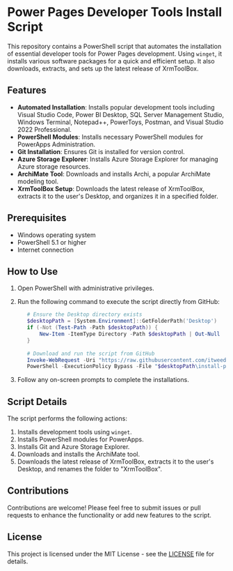# Power Pages Developer Tools Install Script

This repository contains a PowerShell script that automates the installation of essential developer tools for Power Pages development. Using `winget`, it installs various software packages for a quick and efficient setup. It also downloads, extracts, and sets up the latest release of XrmToolBox.

## Features

- **Automated Installation**: Installs popular development tools including Visual Studio Code, Power BI Desktop, SQL Server Management Studio, Windows Terminal, Notepad++, PowerToys, Postman, and Visual Studio 2022 Professional.
- **PowerShell Modules**: Installs necessary PowerShell modules for PowerApps Administration.
- **Git Installation**: Ensures Git is installed for version control.
- **Azure Storage Explorer**: Installs Azure Storage Explorer for managing Azure storage resources.
- **ArchiMate Tool**: Downloads and installs Archi, a popular ArchiMate modeling tool.
- **XrmToolBox Setup**: Downloads the latest release of XrmToolBox, extracts it to the user's Desktop, and organizes it in a specified folder.

## Prerequisites

- Windows operating system
- PowerShell 5.1 or higher
- Internet connection

## How to Use

1. Open PowerShell with administrative privileges.
2. Run the following command to execute the script directly from GitHub:

   ```powershell
      # Ensure the Desktop directory exists
      $desktopPath = [System.Environment]::GetFolderPath('Desktop')
      if (-Not (Test-Path -Path $desktopPath)) {
          New-Item -ItemType Directory -Path $desktopPath | Out-Null
      }
      
      # Download and run the script from GitHub
      Invoke-WebRequest -Uri "https://raw.githubusercontent.com/itweedie/Power-Pages-Developer-Tools-Install-Script/main/install-power-platform-dev-tools.ps1" -OutFile "$desktopPath\install-power-platform-dev-tools.ps1"
      PowerShell -ExecutionPolicy Bypass -File "$desktopPath\install-power-platform-dev-tools.ps1"
   ```

3. Follow any on-screen prompts to complete the installations.

## Script Details

The script performs the following actions:

1. Installs development tools using `winget`.
2. Installs PowerShell modules for PowerApps.
3. Installs Git and Azure Storage Explorer.
4. Downloads and installs the ArchiMate tool.
5. Downloads the latest release of XrmToolBox, extracts it to the user's Desktop, and renames the folder to "XrmToolBox".

## Contributions

Contributions are welcome! Please feel free to submit issues or pull requests to enhance the functionality or add new features to the script.

## License

This project is licensed under the MIT License - see the [LICENSE](LICENSE) file for details.

